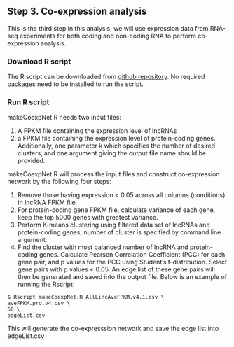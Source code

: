 ## Step 3. Co-expression analysis
This is the third step in this analysis, we will use expression data from RNA-seq experiments for both coding and non-coding RNA to perform co-expression analysis.
### Download R script
The R script can be downloaded from [github repository](https://github.com/LiLabAtVT/LincRNA_MIMB). No required packages need to be installed to run the script.
### Run R script
makeCoexpNet.R needs two input files: 
1. A FPKM file containing the expression level of lncRNAs
2. a FPKM file containing the expression level of protein-coding genes.
Additionally, one parameter k which specifies the number of desired clusters, and one argument giving the output file name should be provided.

makeCoexpNet.R will process the input files and construct co-expression network by the following four steps:
1. Remove those having expression < 0.05 across all columns (conditions) in lncRNA FPKM file.
2. For protein-coding gene FPKM file, calculate variance of each gene, keep the top 5000 genes with greatest variance.
3. Perform K-means clustering using filtered data set of lncRNAs and protein-coding genes, number of cluster is specified by command line argument. 
4. Find the cluster with most balanced number of lncRNA and protein-coding genes. Calculate Pearson Correlation Coefficient (PCC) for each gene pair, and p values for the PCC using Student’s t-distribution. Select gene pairs with p values < 0.05. An edge list of these gene pairs will then be generated and saved into the output file.
Below is an example of running the Rscript:  
```shell
$ Rscript makeCoexpNet.R AllLincAveFPKM.v4.1.csv \
aveFPKM.pro.v4.csv \
60 \
edgeList.csv
```
This will generate the co-expresssion network and save the edge list into edgeList.csv
